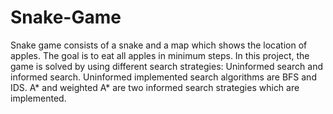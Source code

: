# Snake-Game
Snake game consists of a snake and a map which shows the location of apples. The goal is to eat all apples in minimum steps. 
In this project, the game is solved by using different search strategies: Uninformed search and informed search. Uninformed implemented search algorithms are BFS and IDS. A* and weighted A* are two informed search strategies which are implemented.
